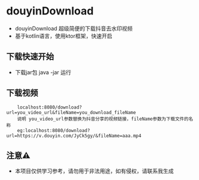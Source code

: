#  douyinDownload
- douyinDownload 超级简便的下载抖音去水印视频
- 基于kotlin语言，使用ktor框架，快速开启


##  下载快速开始
- 下载jar包 java -jar 运行


## 下载视频
```
    localhost:8080/download?url=you_video_url&fileName=you_download_fileName
    说明 you_video_url参数替换为抖音分享的视频链接，fileName参数为下载文件的名称
    eg:localhost:8080/download?url=https://v.douyin.com/JyCk5gy/&fileName=aaa.mp4
```

## 注意⚠️
- 本项目仅供学习参考，请勿用于非法用途，如有侵权，请联系我生成